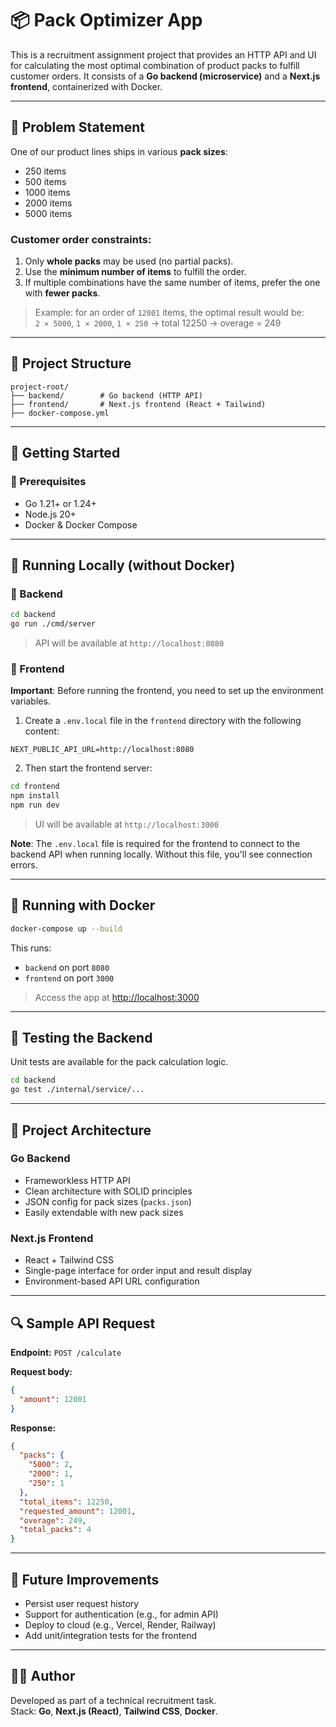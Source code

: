# 📦 Pack Optimizer App

This is a recruitment assignment project that provides an HTTP API and UI for calculating the most optimal combination of product packs to fulfill customer orders. It consists of a **Go backend (microservice)** and a **Next.js frontend**, containerized with Docker.

---

## 📘 Problem Statement

One of our product lines ships in various **pack sizes**:

- 250 items  
- 500 items  
- 1000 items  
- 2000 items  
- 5000 items  

### Customer order constraints:

1. Only **whole packs** may be used (no partial packs).  
2. Use the **minimum number of items** to fulfill the order.  
3. If multiple combinations have the same number of items, prefer the one with **fewer packs**.

> Example: for an order of `12001` items, the optimal result would be:  
> `2 × 5000`, `1 × 2000`, `1 × 250` → total 12250 → overage = 249

---

## 📂 Project Structure

```
project-root/
├── backend/        # Go backend (HTTP API)
├── frontend/       # Next.js frontend (React + Tailwind)
├── docker-compose.yml
```

---

## 🚀 Getting Started

### 🔧 Prerequisites

- Go 1.21+ or 1.24+
- Node.js 20+
- Docker & Docker Compose

---

## 🧪 Running Locally (without Docker)

### 🔹 Backend

```bash
cd backend
go run ./cmd/server
```

> API will be available at `http://localhost:8080`

### 🔹 Frontend

**Important**: Before running the frontend, you need to set up the environment variables.

1. Create a `.env.local` file in the `frontend` directory with the following content:

```env
NEXT_PUBLIC_API_URL=http://localhost:8080
```

2. Then start the frontend server:

```bash
cd frontend
npm install
npm run dev
```

> UI will be available at `http://localhost:3000`

**Note**: The `.env.local` file is required for the frontend to connect to the backend API when running locally. Without this file, you'll see connection errors.

---

## 🐳 Running with Docker

```bash
docker-compose up --build
```

This runs:
- `backend` on port `8080`
- `frontend` on port `3000`

> Access the app at [http://localhost:3000](http://localhost:3000)

---

## 🧪 Testing the Backend

Unit tests are available for the pack calculation logic.

```bash
cd backend
go test ./internal/service/...
```

---

## 🧠 Project Architecture

### Go Backend
- Frameworkless HTTP API
- Clean architecture with SOLID principles
- JSON config for pack sizes (`packs.json`)
- Easily extendable with new pack sizes

### Next.js Frontend
- React + Tailwind CSS
- Single-page interface for order input and result display
- Environment-based API URL configuration

---

## 🔍 Sample API Request

**Endpoint:** `POST /calculate`

**Request body:**

```json
{
  "amount": 12001
}
```

**Response:**

```json
{
  "packs": {
    "5000": 2,
    "2000": 1,
    "250": 1
  },
  "total_items": 12250,
  "requested_amount": 12001,
  "overage": 249,
  "total_packs": 4
}
```

---

## 📄 Future Improvements

- Persist user request history
- Support for authentication (e.g., for admin API)
- Deploy to cloud (e.g., Vercel, Render, Railway)
- Add unit/integration tests for the frontend

---

## 🧑‍💻 Author

Developed as part of a technical recruitment task.  
Stack: **Go**, **Next.js (React)**, **Tailwind CSS**, **Docker**.

